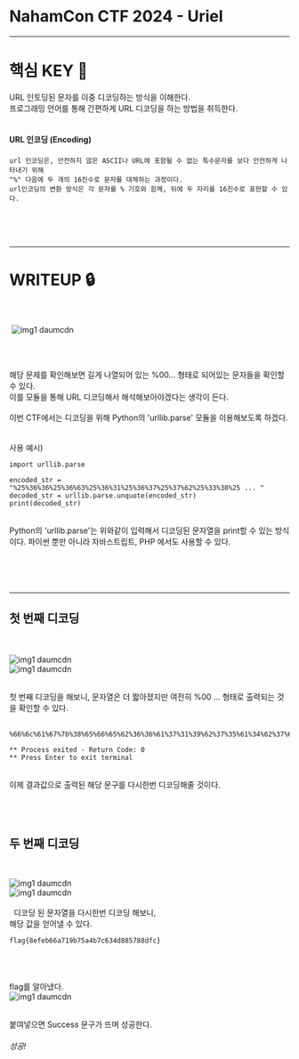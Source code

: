NahamCon CTF 2024 - Uriel
============
<dr>

***

# 핵심 KEY 🔑 
URL 인토딩된 문자를 이중 디코딩하는 방식을 이해한다.   
프로그래밍 언어를 통해 간편하게 URL 디코딩을 하는 방법을 취득한다.   
<br>
#### URL 인코딩 (Encoding)
```
url 인코딩은, 안전하지 않은 ASCII나 URL에 포함될 수 없는 특수문자를 보다 안전하게 나타내기 위해    
"%" 다음에 두 개의 16진수로 문자를 대체하는 과정이다.   
url인코딩의 변환 방식은 각 문자를 % 기호와 함께, 뒤에 두 자리를 16진수로 표현할 수 있다.   
```
 <br><br><br>
***
# WRITEUP 🔒 
 <br><br>
 ![img1 daumcdn](https://github.com/banda59/CTF/assets/165415245/a2a6a772-3cc1-46d5-8e84-a5b07cb65632)

<br><br>

해당 문제를 확인해보면 길게 나열되어 있는 %00... 형태로 되어있는 문자들을 확인할 수 있다.   
이를 모듈을 통해 URL 디코딩해서 해석해보아야겠다는 생각이 든다.   
 <br>
이번 CTF에서는 디코딩을 위해 Python의 'urllib.parse' 모듈을 이용해보도록 하겠다.   
 <br><br>
사용 예시)   
```
import urllib.parse

encoded_str = "%25%36%36%25%36%63%25%36%31%25%36%37%25%37%62%25%33%38%25 ... "
decoded_str = urllib.parse.unquote(encoded_str)
print(decoded_str)
```
<br>
Python의 'urllib.parse'는 위와같이 입력해서 디코딩된 문자열을 print할 수 있는 방식이다.   
파이썬 뿐만 아니라 자바스트립트, PHP 에서도 사용할 수 있다.   
 <br><br><br><br>  <dr>
 <dr>

***


## 첫 번째 디코딩
<br><br>
![img1 daumcdn](https://github.com/banda59/CTF/assets/165415245/8cb0f01f-924f-4a0d-82bf-a05d637173e5)
<br>
![img1 daumcdn](https://github.com/banda59/CTF/assets/165415245/2569475c-22bf-42fa-b035-2b035bee9e2f)
<br><br>

첫 번째 디코딩을 해보니, 문자열은 더 짧아졌지만 여전히 %00 ... 형태로 출력되는 것을 확인할 수 있다.   
<br>
```
%66%6c%61%67%7b%38%65%66%65%62%36%36%61%37%31%39%62%37%35%61%34%62%37%63%36%33%34%64%38%38%35%37%38%38%64%66%63%7d

** Process exited - Return Code: 0
** Press Enter to exit terminal
```
<br>
이제 결과값으로 출력된 해당 문구를 다시한번 디코딩해줄 것이다.   
 
 <br><br><br> <dr>
 <dr>


## 두 번째 디코딩

<br>

![img1 daumcdn](https://github.com/banda59/CTF/assets/165415245/d1930636-4eb4-4b7d-bc26-e532a90e863d)
<br>
![img1 daumcdn](https://github.com/banda59/CTF/assets/165415245/a737e17c-8e5e-4caa-bf1f-7b9656507433)
<br><br>
 
디코딩 된 문자열을 다시한번 디코딩 해보니,<br>
해당 값을 얻어낼 수 있다.<br>
```
flag{8efeb66a719b75a4b7c634d885788dfc}
```
 <br><br><br>
flag를 알아냈다.
 
<br>
![img1 daumcdn](https://github.com/banda59/CTF/assets/165415245/cbf8a413-0038-4d89-8bdd-f9a3d71d7b1e)
<br>
<br>

붙여넣으면 Success 문구가 뜨며 성공한다.   
###### 성공!
